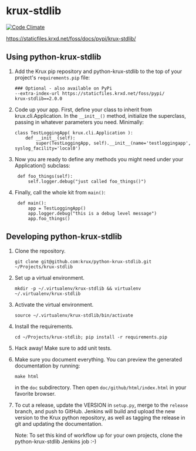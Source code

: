 # krux-stdlib

[![Code Climate](https://codeclimate.com/github/krux/python-krux-stdlib/badges/gpa.svg)](https://codeclimate.com/github/krux/python-krux-stdlib)

https://staticfiles.krxd.net/foss/docs/pypi/krux-stdlib/

## Using python-krux-stdlib

1.  Add the Krux pip repository and python-krux-stdlib to the top of
    your project's `requirements.pip` file:

        ### Optional - also available on PyPi
        --extra-index-url https://staticfiles.krxd.net/foss/pypi/
        krux-stdlib==2.0.0

2.  Code up your app. First, define your class to inherit from
    krux.cli.Application. In the `__init__()` method, initialize the
    superclass, passing in whatever parameters you need. Minimally:

        class TestLoggingApp( krux.cli.Application ):
            def __init__(self):
                super(TestLoggingApp, self).__init__(name='testloggingapp', syslog_facility='local0')

3. Now you are ready to define any methods you might need under your
   Application() subclass:

        def foo_things(self):
            self.logger.debug("just called foo_things()")

4. Finally, call the whole kit from `main()`:

        def main():
            app = TestLoggingApp()
            app.logger.debug("this is a debug level message")
            app.foo_things()

## Developing python-krux-stdlib

1.  Clone the repository.

        git clone git@github.com:krux/python-krux-stdlib.git ~/Projects/krux-stdlib

2.  Set up a virtual environment.

        mkdir -p ~/.virtualenv/krux-stdlib && virtualenv ~/.virtualenv/krux-stdlib

3.  Activate the virtual environment.

        source ~/.virtualenv/krux-stdlib/bin/activate

4.  Install the requirements.

        cd ~/Projects/krux-stdlib; pip install -r requirements.pip

5.  Hack away! Make sure to add unit tests.

6.  Make sure you document everything. You can preview the generated
    documentation by running:

        make html

    in the `doc` subdirectory. Then open `doc/github/html/index.html`
    in your favorite browser.

7.  To cut a release, update the VERSION in `setup.py`, merge to the
    `release` branch, and push to GitHub. Jenkins will build and
    upload the new version to the Krux python repository, as well as
    tagging the release in git and updating the documentation.

    Note: To set this kind of workflow up for your own projects, clone
    the python-krux-stdlib Jenkins job :-)
